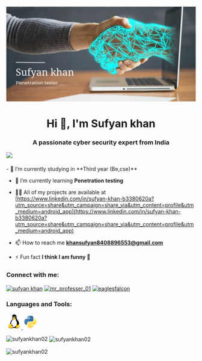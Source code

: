 ![logo](https://github.com/Sufyankhan02/Sufyankhan02/blob/main/Sufyan%20khan.png)
<h1 align="center">Hi 👋, I'm Sufyan khan</h1>
<h3 align="center">A passionate cyber security expert from India</h3>
<img src="https://github.com/Anmol-Baranwal/Cool-GIFs-For-GitHub/assets/74038190/80728820-e06b-4f96-9c9e-9df46f0cc0a5" width="600">
<br><br>
- 🔭 I’m currently studying in **Third year (Be,cse)**

- 🌱 I’m currently learning **Penetration testing**

- 👨‍💻 All of my projects are available at [https://www.linkedin.com/in/sufyan-khan-b3380620a?utm_source=share&utm_campaign=share_via&utm_content=profile&utm_medium=android_app](https://www.linkedin.com/in/sufyan-khan-b3380620a?utm_source=share&utm_campaign=share_via&utm_content=profile&utm_medium=android_app)

- 📫 How to reach me **khansufyan8408896553@gmail.com**

- ⚡ Fun fact **I think I am funny 🤭**

<h3 align="left">Connect with me:</h3>
<p align="left">
<a href="https://fb.com/sufyan khan" target="blank"><img align="center" src="https://raw.githubusercontent.com/rahuldkjain/github-profile-readme-generator/master/src/images/icons/Social/facebook.svg" alt="sufyan khan" height="30" width="40" /></a>
<a href="https://instagram.com/mr_professer_01" target="blank"><img align="center" src="https://raw.githubusercontent.com/rahuldkjain/github-profile-readme-generator/master/src/images/icons/Social/instagram.svg" alt="mr_professer_01" height="30" width="40" /></a>
<a href="https://www.youtube.com/c/eaglesfalcon" target="blank"><img align="center" src="https://raw.githubusercontent.com/rahuldkjain/github-profile-readme-generator/master/src/images/icons/Social/youtube.svg" alt="eaglesfalcon" height="30" width="40" /></a>
</p>

<h3 align="left">Languages and Tools:</h3>
<p align="left"> <a href="https://www.linux.org/" target="_blank" rel="noreferrer"> <img src="https://raw.githubusercontent.com/devicons/devicon/master/icons/linux/linux-original.svg" alt="linux" width="40" height="40"/> </a> <a href="https://www.python.org" target="_blank" rel="noreferrer"> <img src="https://raw.githubusercontent.com/devicons/devicon/master/icons/python/python-original.svg" alt="python" width="40" height="40"/> </a> </p>

<p><img align="left" src="https://github-readme-stats.vercel.app/api/top-langs?username=sufyankhan02&show_icons=true&locale=en&layout=compact" alt="sufyankhan02" /></p>

<p>&nbsp;<img align="center" src="https://github-readme-stats.vercel.app/api?username=sufyankhan02&show_icons=true&locale=en" alt="sufyankhan02" /></p>

<p><img align="center" src="https://github-readme-streak-stats.herokuapp.com/?user=sufyankhan02&" alt="sufyankhan02" /></p>
